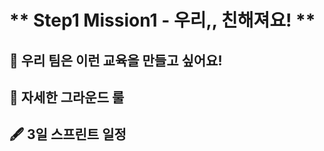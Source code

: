 # ** Step1 Mission1 - 우리,, 친해져요! **

## 📄 우리 팀은 이런 교육을 만들고 싶어요!


## 📌 자세한 그라운드 룰


## 🖋 3일 스프린트 일정

